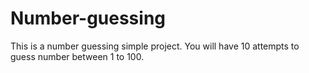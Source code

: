 # Number-guessing
This is a number guessing simple project. You will have 10 attempts to guess number between 1 to 100.

